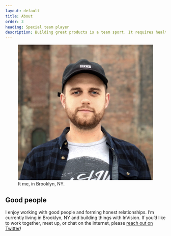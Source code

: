 ```yaml
---
layout: default
title: About
order: 3
heading: Special team player
description: Building great products is a team sport. It requires healthy collaboration, persistent communication, and diversity in people and ideas.
---
```


<figure>
  <img src="../images/matthew-paul.jpg" alt="Matthew Paul"/>
  <figcaption>
    It me, in Brooklyn, NY.
  </figcaption>
</figure>

## Good people

I enjoy working with good people and forming honest relationships. I’m currently living in Brooklyn, NY and building things with InVision. If you’d like to work together, meet up, or chat on the internet, please [reach out on Twitter](https://twitter.com/matthewcpaul)!
